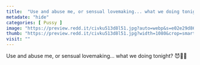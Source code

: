 ```yaml
---
title:  "Use and abuse me, or sensual lovemaking... what we doing tonight? 😈🍑💦"
metadate: "hide"
categories: [ Pussy ]
image: "https://preview.redd.it/civku513d8l51.jpg?auto=webp&s=e02e29d868510962df9d89257b2c1d6556fad9fa"
thumb: "https://preview.redd.it/civku513d8l51.jpg?width=1080&crop=smart&auto=webp&s=be8ee06e1248da5b38c9392dc2d55ed8300263e4"
visit: ""
---
```

Use and abuse me, or sensual lovemaking... what we doing tonight? 😈🍑💦
